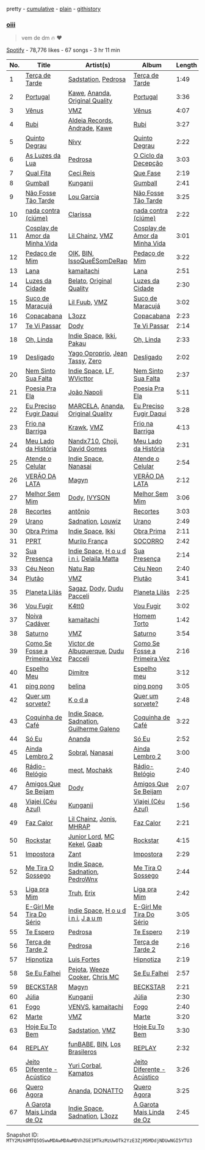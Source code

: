pretty - [cumulative](/playlists/cumulative/37i9dQZF1DXcSVNtcbJ15L.md) - [plain](/playlists/plain/37i9dQZF1DXcSVNtcbJ15L) - [githistory](https://github.githistory.xyz/mackorone/spotify-playlist-archive/blob/main/playlists/plain/37i9dQZF1DXcSVNtcbJ15L)

### [oiii](https://open.spotify.com/playlist/37i9dQZF1DXcSVNtcbJ15L)

> vem de dm 🔥  ❤️

[Spotify](https://open.spotify.com/user/spotify) - 78,776 likes - 67 songs - 3 hr 11 min

| No. | Title | Artist(s) | Album | Length |
|---|---|---|---|---|
| 1 | [Terça de Tarde](https://open.spotify.com/track/2XyHmHCOvNogoRiWBA1L1I) | [Sadstation](https://open.spotify.com/artist/4OFUU6MkPNc2X96UJMlR0h), [Pedrosa](https://open.spotify.com/artist/41iSmIaCOZWguy6ZVspcF2) | [Terça de Tarde](https://open.spotify.com/album/0hEmoFuvmyY7UOTUElgLmu) | 1:49 |
| 2 | [Portugal](https://open.spotify.com/track/1tLBXifMqnSqLZrk1Rsl8n) | [Kawe](https://open.spotify.com/artist/1TYJOhNSxMOODWiDVhuyZb), [Ananda](https://open.spotify.com/artist/2TqXAXuNUnnzzCTuAs5DX5), [Original Quality](https://open.spotify.com/artist/5ZTnWo7IY6rdIxm6aTSR84) | [Portugal](https://open.spotify.com/album/5Acna8vDUeXMHpPTjf3J3h) | 3:36 |
| 3 | [Vênus](https://open.spotify.com/track/5TChJtHcdZXJILz64SylZi) | [VMZ](https://open.spotify.com/artist/5sgcRRQA3HrL1AVk6oMUeg) | [Vênus](https://open.spotify.com/album/3IWdWQcegW47JGPRM30t5S) | 4:07 |
| 4 | [Rubi](https://open.spotify.com/track/3SOiQUQ988zKilwom5t0tS) | [Aldeia Records](https://open.spotify.com/artist/5q9yc7RScObCN016xvstXM), [Andrade](https://open.spotify.com/artist/2R5AqLTQob9ojaJVg26TDQ), [Kawe](https://open.spotify.com/artist/1TYJOhNSxMOODWiDVhuyZb) | [Rubi](https://open.spotify.com/album/4kEjE9IxjZuHveMQ62t6bw) | 3:27 |
| 5 | [Quinto Degrau](https://open.spotify.com/track/3FmdH6c6eh2fQZ0UNwuVMz) | [Nivy](https://open.spotify.com/artist/70cJFTHKCTRuBdNNn741Xh) | [Quinto Degrau](https://open.spotify.com/album/07wckfxRJIRQKwWyqr8VI8) | 2:22 |
| 6 | [As Luzes da Lua](https://open.spotify.com/track/26WbIQvHX81NlsgsCJQdyv) | [Pedrosa](https://open.spotify.com/artist/41iSmIaCOZWguy6ZVspcF2) | [O Ciclo da Decepção](https://open.spotify.com/album/0u6ZJA3YRfRIJiE2du5zcz) | 3:03 |
| 7 | [Qual Fita](https://open.spotify.com/track/2jWPvuNX5KKtEY0q6aym4V) | [Ceci Reis](https://open.spotify.com/artist/0dTOkpG8p4ZwjCA28HprBf) | [Que Fase](https://open.spotify.com/album/1XaXt76Sh007N2UPzgNJLU) | 2:19 |
| 8 | [Gumball](https://open.spotify.com/track/3CegdOeCCPTW9vP2KLb10w) | [Kunganii](https://open.spotify.com/artist/6Q52y6Y1JkSEMPnFSd5nlv) | [Gumball](https://open.spotify.com/album/3cXNC67o6QAYFzwo86RvVd) | 2:41 |
| 9 | [Não Fosse Tão Tarde](https://open.spotify.com/track/1KHWBJTX7apuuYsEmqZLa8) | [Lou Garcia](https://open.spotify.com/artist/7l8ESevPECrqChwl3Bf7ov) | [Não Fosse Tão Tarde](https://open.spotify.com/album/29k7p5Pj0CJbXL3chFwPIP) | 3:25 |
| 10 | [nada contra \(ciúme\)](https://open.spotify.com/track/1unDZmI0EXHaZ7FWugXSqC) | [Clarissa](https://open.spotify.com/artist/0DLHvj99Ne31Ockr6koARK) | [nada contra \(ciúme\)](https://open.spotify.com/album/4eQOYhDped8j3q2tZHVdM0) | 2:22 |
| 11 | [Cosplay de Amor da Minha Vida](https://open.spotify.com/track/7l8VsccVXfcUD6tYmiKxzI) | [Lil Chainz](https://open.spotify.com/artist/6LRVpC7lJ4IYrPNeAiylYB), [VMZ](https://open.spotify.com/artist/5sgcRRQA3HrL1AVk6oMUeg) | [Cosplay de Amor da Minha Vida](https://open.spotify.com/album/3riQ42qoo9R4V7OSA9XoeU) | 3:01 |
| 12 | [Pedaço de Mim](https://open.spotify.com/track/2fEgPCDD0qRvZeVrY381EW) | [OIK](https://open.spotify.com/artist/1B5n6jsxvFldc6Nq8Wx8VJ), [BIN](https://open.spotify.com/artist/1WXbiUMl1AT9Inb619xPUg), [IssoQueÉSomDeRap](https://open.spotify.com/artist/43DrL9cHm49HEwg85idE2c) | [Pedaço de Mim](https://open.spotify.com/album/0msDENReQijY9ggVdqOw9B) | 3:22 |
| 13 | [Lana](https://open.spotify.com/track/6njzueGON26Kj3dy0wQUxs) | [kamaitachi](https://open.spotify.com/artist/1ISc8zhrqxd5WrJMkMMLSm) | [Lana](https://open.spotify.com/album/0EOvuq1kpXFM5N6ZUCfZj5) | 2:51 |
| 14 | [Luzes da Cidade](https://open.spotify.com/track/2CTTflN4rA96cmMq8NpjND) | [Belato](https://open.spotify.com/artist/1j0b8QZNoluRO17A2PJh62), [Original Quality](https://open.spotify.com/artist/5ZTnWo7IY6rdIxm6aTSR84) | [Luzes da Cidade](https://open.spotify.com/album/2be4Abf3oT5rIfeNvcINIX) | 2:30 |
| 15 | [Suco de Maracujá](https://open.spotify.com/track/3qF33Lx0GsXyS9rAZ1aKGw) | [Lil Fuub](https://open.spotify.com/artist/47KYl2Wi5f5jmldU2F13An), [VMZ](https://open.spotify.com/artist/5sgcRRQA3HrL1AVk6oMUeg) | [Suco de Maracujá](https://open.spotify.com/album/4yTQTTLzRcxhfL6Tk4rBsU) | 3:02 |
| 16 | [Copacabana](https://open.spotify.com/track/2tyvnpNAEWSH7ZMLxDwnFV) | [L3ozz](https://open.spotify.com/artist/2re8PPjIT5xydo7CAYQb02) | [Copacabana](https://open.spotify.com/album/059xp13b7fffD12Rdc2XDs) | 2:23 |
| 17 | [Te Vi Passar](https://open.spotify.com/track/49jP8SX1HfjBi5cw3g8Ctq) | [Dody](https://open.spotify.com/artist/57zabUYj0PmYHv4YeaeiEs) | [Te Vi Passar](https://open.spotify.com/album/5Cmil5GE8LJ46Nu1Yw1690) | 2:14 |
| 18 | [Oh, Linda](https://open.spotify.com/track/2mCs9GkmTggqhWIBm4a9RO) | [Indie Space](https://open.spotify.com/artist/0W1Rb8JlinMAExLtluwWxr), [Ikki](https://open.spotify.com/artist/5uxYttuMvoojMzmPmWWg6T), [Pakau](https://open.spotify.com/artist/111jpJz8XiWltrlZwZPioK) | [Oh, Linda](https://open.spotify.com/album/2dD4DpNJXtmPCtxuOaLltY) | 2:33 |
| 19 | [Desligado](https://open.spotify.com/track/2919vhmu3wuoNnUgcZBL6w) | [Yago Oproprio](https://open.spotify.com/artist/7HoPy2YmahCCaYaFSFq497), [Jean Tassy](https://open.spotify.com/artist/6XQrv3AiNUS61JFK1VITTU), [Zero](https://open.spotify.com/artist/1t58HpJzdyzWvRl2mo0ZIR) | [Desligado](https://open.spotify.com/album/0ZMqBtsnyJiSPmFVRC2pSC) | 2:02 |
| 20 | [Nem Sinto Sua Falta](https://open.spotify.com/track/4BxNHRXUeuploDVNrxnUX6) | [Indie Space](https://open.spotify.com/artist/0W1Rb8JlinMAExLtluwWxr), [LF](https://open.spotify.com/artist/4XTEaGrwzx4f87DfPztViW), [WVicttor](https://open.spotify.com/artist/4czNp3alCTl7x8X2v0Yhr5) | [Nem Sinto Sua Falta](https://open.spotify.com/album/0ptQMvWY7zn7cIGD6iWoE8) | 2:37 |
| 21 | [Poesia Pra Ela](https://open.spotify.com/track/2muI2ZlXv8AVeoB2cE5kTl) | [João Napoli](https://open.spotify.com/artist/0LcE3YrT8d2Bc0ylmnnx1L) | [Poesia Pra Ela](https://open.spotify.com/album/4WJqg5tBknaiUoa9oH7sPU) | 5:11 |
| 22 | [Eu Preciso Fugir Daqui](https://open.spotify.com/track/4nHnd42dlZe4pvmEVl3Yst) | [MARCELA](https://open.spotify.com/artist/3hFbbks3zwyoCO6GEBu3wt), [Ananda](https://open.spotify.com/artist/2TqXAXuNUnnzzCTuAs5DX5), [Original Quality](https://open.spotify.com/artist/5ZTnWo7IY6rdIxm6aTSR84) | [Eu Preciso Fugir Daqui](https://open.spotify.com/album/4YiFLVrTe54WuZrcjrsFoD) | 3:28 |
| 23 | [Frio na Barriga](https://open.spotify.com/track/2hZ6Ap7gFkSoGBOFHw89Ql) | [Krawk](https://open.spotify.com/artist/7a99I3BHPvsv4aBVNqb4g4), [VMZ](https://open.spotify.com/artist/5sgcRRQA3HrL1AVk6oMUeg) | [Frio na Barriga](https://open.spotify.com/album/26JIFAIG2z4jDSVK75vHr3) | 4:13 |
| 24 | [Meu Lado da História](https://open.spotify.com/track/08LiZsFrLkWYtd20jeqWLh) | [Nandx710](https://open.spotify.com/artist/6Kk3DH8cxWFrTq9ajqck22), [Choji](https://open.spotify.com/artist/2gx1zKYcIAUboisufcHkjB), [David Gomes](https://open.spotify.com/artist/16hlg6k7mG0fnOOWxVBmuV) | [Meu Lado da História](https://open.spotify.com/album/5mWCIurXAUfxn3e0K9WX4T) | 2:31 |
| 25 | [Atende o Celular](https://open.spotify.com/track/4EOqOj69x0J7adGabCvKjw) | [Indie Space](https://open.spotify.com/artist/0W1Rb8JlinMAExLtluwWxr), [Nanasai](https://open.spotify.com/artist/67PBrqP0nECUumF2AQ8G6S) | [Atende o Celular](https://open.spotify.com/album/6K0ErGr3QPMvDttVAnG8di) | 2:54 |
| 26 | [VERÃO DA LATA](https://open.spotify.com/track/4wUmnHlr4iogXJJEinjX5q) | [Magyn](https://open.spotify.com/artist/4WQ90yZHNwvRHZSWCG5dpU) | [VERÃO DA LATA](https://open.spotify.com/album/5cgpuZRjShzDMoHav6aT7X) | 2:12 |
| 27 | [Melhor Sem Mim](https://open.spotify.com/track/1hUzkO738a6LoYIBhMCR0r) | [Dody](https://open.spotify.com/artist/57zabUYj0PmYHv4YeaeiEs), [IVYSON](https://open.spotify.com/artist/4oZ941RuRcTCaWxV8YptJu) | [Melhor Sem Mim](https://open.spotify.com/album/088K4X8hrYw2RTyxs6q77A) | 3:06 |
| 28 | [Recortes](https://open.spotify.com/track/7EtVFjjD8UPvBgihf5YPFy) | [antônio](https://open.spotify.com/artist/0gBzJRqpKs6se8l0coo7ue) | [Recortes](https://open.spotify.com/album/7bzLCXibLD9nzYwE7iBR8y) | 3:03 |
| 29 | [Urano](https://open.spotify.com/track/4EJNoAGrRzb9020WLghozN) | [Sadnation](https://open.spotify.com/artist/03eBztaT761cekpkMOZEDY), [Louwiz](https://open.spotify.com/artist/0Q7iTb96HAijk2P0kQ9Xp3) | [Urano](https://open.spotify.com/album/7AvojkVgptdIw9PBtW9uwY) | 2:49 |
| 30 | [Obra Prima](https://open.spotify.com/track/1sKpYhvUIcTewqsrIUEHoS) | [Indie Space](https://open.spotify.com/artist/0W1Rb8JlinMAExLtluwWxr), [Ikki](https://open.spotify.com/artist/5uxYttuMvoojMzmPmWWg6T) | [Obra Prima](https://open.spotify.com/album/74x5o43BW51HjgZeWDZIGD) | 2:11 |
| 31 | [PPRT](https://open.spotify.com/track/7jRujYuZFzPMMk2PMG7SfZ) | [Murilo França](https://open.spotify.com/artist/0PyoItyf0vbCXpSRuSdbtn) | [SOCORRO](https://open.spotify.com/album/4zpfBMqFzFyDUQA2y6KKKD) | 2:42 |
| 32 | [Sua Presença](https://open.spotify.com/track/2O1CgtFQhx7StmDxNg5Isq) | [Indie Space](https://open.spotify.com/artist/0W1Rb8JlinMAExLtluwWxr), [H o u d i n i](https://open.spotify.com/artist/2xysuV21VYh93dle4QZq7T), [Delaila Matta](https://open.spotify.com/artist/4hLKMU32ZyHZQ9vlYXCweB) | [Sua Presença](https://open.spotify.com/album/4J1rpTfBX9wyzM8CO5ODy5) | 2:14 |
| 33 | [Céu Neon](https://open.spotify.com/track/77lJZx5Aj7FymJE1nPuc0N) | [Natu Rap](https://open.spotify.com/artist/0PtLgb2wKQeuLHaNftz0mk) | [Céu Neon](https://open.spotify.com/album/0tOuA6nhzH5sUn3ZSLrvLM) | 2:40 |
| 34 | [Plutão](https://open.spotify.com/track/3ydmNkAyYq0AKtG8sTfE9P) | [VMZ](https://open.spotify.com/artist/5sgcRRQA3HrL1AVk6oMUeg) | [Plutão](https://open.spotify.com/album/2sZzCGg7xCNdWQwoVaFuro) | 3:41 |
| 35 | [Planeta Lilás](https://open.spotify.com/track/1WC5DDdi6iSoYzrRb6pX8V) | [Sagaz](https://open.spotify.com/artist/5rl6n6CUJu1WGsvzf5m8M8), [Dody](https://open.spotify.com/artist/57zabUYj0PmYHv4YeaeiEs), [Dudu Pacceli](https://open.spotify.com/artist/5O6LBBltqS4jHn90iy85Bj) | [Planeta Lilás](https://open.spotify.com/album/7rhYE7LriwOaFMkPjB4qpR) | 2:25 |
| 36 | [Vou Fugir](https://open.spotify.com/track/2zC4ae9xvZduLtJY8wHpc9) | [K4tt0](https://open.spotify.com/artist/5YpokbwUkNnmqyKVJiO2E3) | [Vou Fugir](https://open.spotify.com/album/3RbJ7Fv2U1rILm2AiThpEM) | 3:02 |
| 37 | [Noiva Cadáver](https://open.spotify.com/track/1e0S2LL2am7tFwrUxCI9oV) | [kamaitachi](https://open.spotify.com/artist/1ISc8zhrqxd5WrJMkMMLSm) | [Homem Torto](https://open.spotify.com/album/4ghHxBJbufMNGo6eD0NsOL) | 1:42 |
| 38 | [Saturno](https://open.spotify.com/track/30929halSXzxtYut5Jm152) | [VMZ](https://open.spotify.com/artist/5sgcRRQA3HrL1AVk6oMUeg) | [Saturno](https://open.spotify.com/album/4sB0goURJma5hqTtI1MdEx) | 3:54 |
| 39 | [Como Se Fosse a Primeira Vez](https://open.spotify.com/track/7feU3MT0RImQ1pC2DJHbCw) | [Victor de Albuquerque](https://open.spotify.com/artist/5HJapWQnaATkzrc8UGlKgD), [Dudu Pacceli](https://open.spotify.com/artist/5O6LBBltqS4jHn90iy85Bj) | [Como Se Fosse a Primeira Vez](https://open.spotify.com/album/0y13SIfG3kpyhMJWx01kYK) | 2:16 |
| 40 | [Espelho Meu](https://open.spotify.com/track/7JDV1Mw6D8IQJst0w3NYmD) | [Dimitre](https://open.spotify.com/artist/4mzh8Rz93TKnaChyWoZGxz) | [Espelho meu](https://open.spotify.com/album/3uxyRYWIKDu89kIbt1AoUa) | 3:12 |
| 41 | [ping pong](https://open.spotify.com/track/4eqGugaXrz8KLlFBO8FBMh) | [belina](https://open.spotify.com/artist/3WhJVsZAzkUvuUQt2UycMg) | [ping pong](https://open.spotify.com/album/5SSw7iIVLAS6KkFmSfgczZ) | 3:05 |
| 42 | [Quer um sorvete?](https://open.spotify.com/track/7FvudQjnqmKHru7whaHVY3) | [K o d a](https://open.spotify.com/artist/0d39uPZOBEBNEai4P6eKoC) | [Quer um sorvete?](https://open.spotify.com/album/0JG3s687wofD6eQpa2FofA) | 2:48 |
| 43 | [Coquinha de Café](https://open.spotify.com/track/2wKsVwVQzc9tp9zdNRmwB1) | [Indie Space](https://open.spotify.com/artist/0W1Rb8JlinMAExLtluwWxr), [Sadnation](https://open.spotify.com/artist/03eBztaT761cekpkMOZEDY), [Guilherme Galeno](https://open.spotify.com/artist/31aLhhJNZBcilYlPCXxdGv) | [Coquinha de Café](https://open.spotify.com/album/3HQ8wBouWUkLeljTZLKmtO) | 3:22 |
| 44 | [Só Eu](https://open.spotify.com/track/6MOKtdcZrMOjTFcAOqKyQQ) | [Ananda](https://open.spotify.com/artist/2TqXAXuNUnnzzCTuAs5DX5) | [Só Eu](https://open.spotify.com/album/5BP4n60jKYxbs3HSo2944E) | 2:52 |
| 45 | [Ainda Lembro 2](https://open.spotify.com/track/5zEu047A1dckMMPk2ipsIP) | [Sobral](https://open.spotify.com/artist/1iffB8upqqDnx6UX8P3kz2), [Nanasai](https://open.spotify.com/artist/67PBrqP0nECUumF2AQ8G6S) | [Ainda Lembro 2](https://open.spotify.com/album/7JmNFkUeNhHBgqAHlOucMP) | 3:00 |
| 46 | [Rádio\-Relógio](https://open.spotify.com/track/6hrq44XyDxvIkhemm70sbd) | [meot](https://open.spotify.com/artist/20xtrfwLue7Sslipsez0NI), [Mochakk](https://open.spotify.com/artist/0rTh1tAdrEbdKZBTiiAQSo) | [Rádio\-Relógio](https://open.spotify.com/album/1Y2Nb9q1h3WK2NjSdVGX6u) | 2:40 |
| 47 | [Amigos Que Se Beijam](https://open.spotify.com/track/5b7LOeiHvIhmj7rxzPSrzm) | [Dody](https://open.spotify.com/artist/57zabUYj0PmYHv4YeaeiEs) | [Amigos Que Se Beijam](https://open.spotify.com/album/0GxaNSeUoWDFYolnWKvGzN) | 2:07 |
| 48 | [Viajei \(Céu Azul\)](https://open.spotify.com/track/1v8d01YpILuG1zEbjoYVBl) | [Kunganii](https://open.spotify.com/artist/6Q52y6Y1JkSEMPnFSd5nlv) | [Viajei \(Céu Azul\)](https://open.spotify.com/album/5FvBLrkA6aphReFKdbeIMz) | 1:56 |
| 49 | [Faz Calor](https://open.spotify.com/track/3ZaK8PfUPouyYTjg1FwBrg) | [Lil Chainz](https://open.spotify.com/artist/6LRVpC7lJ4IYrPNeAiylYB), [Jonis](https://open.spotify.com/artist/12nbzTpTTl5EW9LmNcY7Sn), [MHRAP](https://open.spotify.com/artist/7w4W5Yr7oTBAqhglv0IP87) | [Faz Calor](https://open.spotify.com/album/0atczb3hWSrMtRyOhvFXUM) | 2:21 |
| 50 | [Rockstar](https://open.spotify.com/track/6MeMDyJpSZ25KIxksb6buc) | [Junior Lord](https://open.spotify.com/artist/6rFkZxhheU9l1nODgZm4SP), [MC Kekel](https://open.spotify.com/artist/2ZXnTEyYopSLCDiz5Z0XIf), [Gaab](https://open.spotify.com/artist/2iK1rsbYstkSVn57M4s8ut) | [Rockstar](https://open.spotify.com/album/5hhi0tip2L13MxUfE9QNeu) | 4:15 |
| 51 | [Impostora](https://open.spotify.com/track/6ExrmqIqeqynFQdC65B1gE) | [Zant](https://open.spotify.com/artist/0GVaM9LtM51CEGq6FJ3MC8) | [Impostora](https://open.spotify.com/album/2uqjImKj6YXjeojVG2zPWG) | 2:29 |
| 52 | [Me Tira O Sossego](https://open.spotify.com/track/2os0PZg85oglHfJtBfpz6t) | [Indie Space](https://open.spotify.com/artist/0W1Rb8JlinMAExLtluwWxr), [Sadnation](https://open.spotify.com/artist/03eBztaT761cekpkMOZEDY), [PedroWnx](https://open.spotify.com/artist/6xhWbJdf04v6FfSXOQWxP1) | [Me Tira O Sossego](https://open.spotify.com/album/2es0GKloxQo0T6EOQtwBF2) | 2:44 |
| 53 | [Liga pra Mim](https://open.spotify.com/track/7jvr55Bd5Pphy2vYikqrus) | [Truh](https://open.spotify.com/artist/7htWEHwEK1hZFkDeTkdOHQ), [Erix](https://open.spotify.com/artist/1nBbgjGsyozg0Ybfr49tma) | [Liga pra Mim](https://open.spotify.com/album/6hHCoiufU9G2STQC4vzQcc) | 2:42 |
| 54 | [E\-Girl Me Tira Do Sério](https://open.spotify.com/track/0GlUNYKRfTGhnSBzIgquPE) | [Indie Space](https://open.spotify.com/artist/0W1Rb8JlinMAExLtluwWxr), [H o u d i n i](https://open.spotify.com/artist/2xysuV21VYh93dle4QZq7T), [J a u m](https://open.spotify.com/artist/1IyuVaJ5TMJ9GYJBYVu5Di) | [E\-Girl Me Tira Do Sério](https://open.spotify.com/album/4mhUCtMXTaGylGsZBFKz2Y) | 3:05 |
| 55 | [Te Espero](https://open.spotify.com/track/0DJDVFbVe9KF4xnVxDhi09) | [Pedrosa](https://open.spotify.com/artist/41iSmIaCOZWguy6ZVspcF2) | [Te Espero](https://open.spotify.com/album/4VOctUPHdfnjnQUXsJ9J36) | 2:19 |
| 56 | [Terça de Tarde 2](https://open.spotify.com/track/3MlMMabvVmUVrAGHekqAOn) | [Pedrosa](https://open.spotify.com/artist/41iSmIaCOZWguy6ZVspcF2) | [Terça de Tarde 2](https://open.spotify.com/album/7y3db4Z73wTyMTCacTcUtL) | 2:16 |
| 57 | [Hipnotiza](https://open.spotify.com/track/0dkyy1SM9pU1AND0NhaiFc) | [Luis Fortes](https://open.spotify.com/artist/59jhGrdFhrRFKR9AbmcBmg) | [Hipnotiza](https://open.spotify.com/album/78VwZTQlrrIBEruikZrNRJ) | 2:19 |
| 58 | [Se Eu Falhei](https://open.spotify.com/track/7fltehcRKtCLn1ddVz53vM) | [Pejota](https://open.spotify.com/artist/3W10YNoIzqgJymjc5ULDzu), [Weeze Cooker](https://open.spotify.com/artist/2rgWI1W1YEsU6oeYJLbfWo), [Chris MC](https://open.spotify.com/artist/0obu7Om4zu9ahul5DI4JtY) | [Se Eu Falhei](https://open.spotify.com/album/0nwZA8g6vvpBbQ9kon3FlL) | 2:57 |
| 59 | [BECKSTAR](https://open.spotify.com/track/7yqLFVLpu9i41mQvMkQNUv) | [Magyn](https://open.spotify.com/artist/4WQ90yZHNwvRHZSWCG5dpU) | [BECKSTAR](https://open.spotify.com/album/38m3QTMDvnfTMz12tAZmBa) | 2:21 |
| 60 | [Júlia](https://open.spotify.com/track/4BN1FuzbCcBkULDpCVXeg9) | [Kunganii](https://open.spotify.com/artist/6Q52y6Y1JkSEMPnFSd5nlv) | [Júlia](https://open.spotify.com/album/5xHjd2zRPkv0rESSnVBPVH) | 2:30 |
| 61 | [Fogo](https://open.spotify.com/track/7ev64ImfrKOFhReYZ0AJBj) | [VENVS](https://open.spotify.com/artist/2ocUyV60vAnpvfuqszD3XG), [kamaitachi](https://open.spotify.com/artist/1ISc8zhrqxd5WrJMkMMLSm) | [Fogo](https://open.spotify.com/album/36N0m4UtqwvrfpLWd6aFKi) | 2:40 |
| 62 | [Marte](https://open.spotify.com/track/77Dr548oQBYjy5zbVyn8QL) | [VMZ](https://open.spotify.com/artist/5sgcRRQA3HrL1AVk6oMUeg) | [Marte](https://open.spotify.com/album/7LwqaFIUzOj366DPg81IAJ) | 3:20 |
| 63 | [Hoje Eu To Bem](https://open.spotify.com/track/22CjgU71oAk6kIY8HDYxWL) | [Sadstation](https://open.spotify.com/artist/4OFUU6MkPNc2X96UJMlR0h), [VMZ](https://open.spotify.com/artist/5sgcRRQA3HrL1AVk6oMUeg) | [Hoje Eu To Bem](https://open.spotify.com/album/4kgrFABuHVoPSYgk2TyBMb) | 3:30 |
| 64 | [REPLAY](https://open.spotify.com/track/1Zkb83g9CET0JiQ9vxlFIQ) | [funBABE](https://open.spotify.com/artist/7BDrGAjK6k6TyxEKxRuHSl), [BIN](https://open.spotify.com/artist/1WXbiUMl1AT9Inb619xPUg), [Los Brasileros](https://open.spotify.com/artist/0j1Tuh5A6zWMI4nAjPjBsW) | [REPLAY](https://open.spotify.com/album/7K1PyJWCfvFn1ke2sTbpxE) | 2:32 |
| 65 | [Jeito Diferente \- Acústico](https://open.spotify.com/track/0O5JuNqZeOJ2jeDVHA9Vr3) | [Yuri Corbal](https://open.spotify.com/artist/5E6mvHSxFAjNBveyskWTjy), [Kamatos](https://open.spotify.com/artist/3aANIxbg5GNj2aGxxpg4Mr) | [Jeito Diferente \- Acústico](https://open.spotify.com/album/5Vthk2BIlfndHneMQqGZT3) | 3:26 |
| 66 | [Quero Agora](https://open.spotify.com/track/2EaOYBodrkKFceFdbIBRYC) | [Ananda](https://open.spotify.com/artist/2TqXAXuNUnnzzCTuAs5DX5), [DONATTO](https://open.spotify.com/artist/60Weneae5YHv3X6F3pyZkQ) | [Quero Agora](https://open.spotify.com/album/0Wwfj23cw97BCGrOHznMvQ) | 3:25 |
| 67 | [A Garota Mais Linda de Oz](https://open.spotify.com/track/6blFfIKfjek2zgrcNjWcnU) | [Indie Space](https://open.spotify.com/artist/0W1Rb8JlinMAExLtluwWxr), [Sadnation](https://open.spotify.com/artist/03eBztaT761cekpkMOZEDY), [L3ozz](https://open.spotify.com/artist/2re8PPjIT5xydo7CAYQb02) | [A Garota Mais Linda de Oz](https://open.spotify.com/album/6EnL3B0Co201xFS185pL0B) | 2:45 |

Snapshot ID: `MTY2Mzk0MTQ5OSwwMDAwMDAwMDVhZGE1MTkzMzUwOTk2YzE3ZjM5MDdjNDUwNGI5YTU3`
